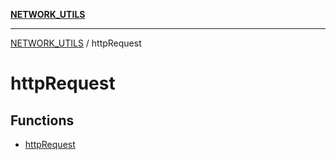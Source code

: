 [**NETWORK_UTILS**](../README.md)

***

[NETWORK_UTILS](../README.md) / httpRequest

# httpRequest

## Functions

- [httpRequest](functions/httpRequest.md)
